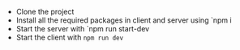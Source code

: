 * Clone the project
* Install all the required packages in client and server using `npm i
* Start the server with `npm run start-dev
* Start the client with `npm run dev`
